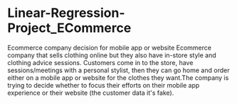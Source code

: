 # Linear-Regression-Project_ECommerce
Ecommerce company decision for mobile app  or  website
Ecommerce company that sells clothing online but they also have in-store style and clothing advice sessions. Customers come in to the store, have sessions/meetings with a personal stylist, then they can go home and order either on a mobile app or website for the clothes they want.The company is trying to decide whether to focus their efforts on their mobile app experience or their website (the customer data it's fake). 
